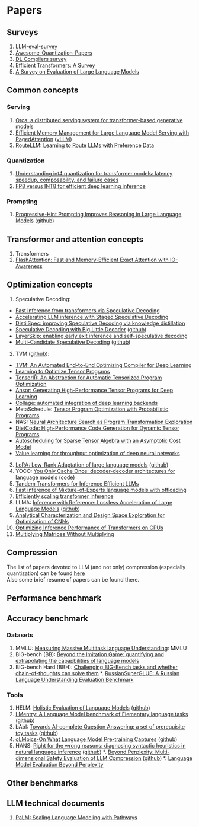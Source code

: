 # Papers

## Surveys
1. [LLM-eval-survey](https://github.com/MLGroupJLU/LLM-eval-survey)
2. [Awesome-Quantization-Papers](https://github.com/Zhen-Dong/Awesome-Quantization-Papers)
3. [DL Compilers survey](https://github.com/vvchernov/LLM_info/blob/main/papers/surveys/DL_compilers_survey.pdf)
4. [Efficient Transformers: A Survey](https://github.com/vvchernov/LLM_info/blob/main/papers/surveys/Efficient_transformers_survey.pdf)
5. [A Survey on Evaluation of Large Language Models](https://github.com/vvchernov/LLM_info/blob/main/papers/surveys/llm_eval_survey.pdf)

## Common concepts
### Serving
1. [Orca: a distributed serving system for transformer-based generative models](https://github.com/vvchernov/LLM_info/blob/main/papers/common/Orca.pdf)
2. [Efficient Memory Management for Large Language Model Serving with PagedAttention](https://github.com/vvchernov/LLM_info/blob/main/papers/common/PagedAttention.pdf) ([vLLM](https://github.com/vllm-project/vllm))
3. [RouteLLM: Learning to Route LLMs with Preference Data](https://github.com/vvchernov/LLM_info/blob/main/papers/common/RouteLLM.pdf)

### Quantization
1. [Understanding int4 quantization for transformer models: latency speedup, composability, and failure cases](https://github.com/vvchernov/LLM_info/blob/main/papers/common/Int4_quantization.pdf)
2. [FP8 versus INT8 for efficient deep learning inference](https://github.com/vvchernov/LLM_info/blob/main/papers/common/fp8_vs_int8.pdf)

### Prompting
1. [Progressive-Hint Prompting Improves Reasoning in Large Language Models](https://github.com/vvchernov/LLM_info/blob/main/papers/common/PHP.pdf) ([github](https://github.com/chuanyang-Zheng/Progressive-Hint))

## Transformer and attention concepts
1. Transformers
2. [FlashAttention: Fast and Memory-Efficient Exact Attention with IO-Awareness](https://github.com/vvchernov/LLM_info/blob/main/papers/common/flash_attn.pdf)

## Optimization concepts
1. Speculative Decoding:
 - [Fast inference from transformers via Speculative Decoding](https://github.com/vvchernov/LLM_info/blob/main/papers/optimization/speculative_decoding/speculative_decoding.pdf)
 - [Accelerating LLM inference with Staged Speculative Decoding](https://github.com/vvchernov/LLM_info/blob/main/papers/optimization/speculative_decoding/speculative_decoding_staged.pdf)
 - [DistilSpec: improving Speculative Decoding via knowledge distillation](https://github.com/vvchernov/LLM_info/blob/main/papers/optimization/speculative_decoding/speculative_decoding_distillation.pdf)
 - [Speculative Decoding with Big Little Decoder](https://github.com/vvchernov/LLM_info/blob/main/papers/optimization/speculative_decoding/speculative_decoding_big_little_decoder.pdf) ([github](https://github.com/kssteven418/BigLittleDecoder))
 - [LayerSkip: enabling early exit inference and self-speculative decoding](https://github.com/vvchernov/LLM_info/blob/main/papers/optimization/speculative_decoding/speculative_decoding_layer_skip.pdf)
 - [Multi-Candidate Speculative Decoding](https://github.com/vvchernov/LLM_info/blob/main/papers/optimization/speculative_decoding/speculative_decoding_multi_candidate.pdf) ([github](https://github.com/NJUNLP/MCSD))
2. TVM ([github](https://github.com/apache/tvm)):
 - [TVM: An Automated End-to-End Optimizing Compiler for Deep Learning](https://github.com/vvchernov/LLM_info/blob/main/papers/optimization/tvm/tvm.pdf)
 - [Learning to Optimize Tensor Programs](https://github.com/vvchernov/LLM_info/blob/main/papers/optimization/tvm/learning_to_optimize.pdf)
 - [TensorIR: An Abstraction for Automatic Tensorized Program Optimization](https://github.com/vvchernov/LLM_info/blob/main/papers/optimization/tvm/tir.pdf)
 - [Ansor: Generating High-Performance Tensor Programs for Deep Learning](https://github.com/vvchernov/LLM_info/blob/main/papers/optimization/tvm/ansor.pdf)
 - [Collage: automated integration of deep learning backends](https://github.com/vvchernov/LLM_info/blob/main/papers/optimization/tvm/collage.pdf)
 - MetaSchedule: [Tensor Program Optimization with Probabilistic Programs](https://github.com/vvchernov/LLM_info/blob/main/papers/optimization/tvm/metaschedule.pdf)
 - NAS: [Neural Architecture Search as Program Transformation Exploration](https://github.com/vvchernov/LLM_info/blob/main/papers/optimization/tvm/NAS.pdf)
 - [DietCode: High-Performance Code Generation for Dynamic Tensor Programs](https://github.com/vvchernov/LLM_info/blob/main/papers/optimization/tvm/DietCode.pdf)
 - [Autoscheduling for Sparse Tensor Algebra with an Asymptotic Cost Model](https://github.com/vvchernov/LLM_info/blob/main/papers/optimization/tvm/autoscheduling_sparse_tensors.pdf)
 - [Value learning for throughput optimization of deep neural networks](https://github.com/vvchernov/LLM_info/blob/main/papers/optimization/tvm/throughput_optimization.pdf)
3. [LoRA: Low-Rank Adaptation of large language models](https://github.com/vvchernov/LLM_info/blob/main/papers/optimization/LoRA.pdf) ([github](https://github.com/microsoft/LoRA))
4. YOCO: [You Only Cache Once: decoder-decoder architectures for language models](https://github.com/vvchernov/LLM_info/blob/main/papers/optimization/yoco.pdf) ([code](https://aka.ms/YOCO))
5. [Tandem Transformers for Inference Efficient LLMs](https://github.com/vvchernov/LLM_info/blob/main/papers/optimization/tandem_transformers.pdf)
6. [Fast inference of Mixture-of-Experts language models with offloading](https://github.com/vvchernov/LLM_info/blob/main/papers/optimization/MoE_fast_inference.pdf)
7. [Efficiently scaling transformer inference](https://github.com/vvchernov/LLM_info/blob/main/papers/optimization/efficiently_scaling.pdf)
8. LLMA: [Inference with Reference: Lossless Acceleration of Large Language Models](https://github.com/vvchernov/LLM_info/blob/main/papers/optimization/LLMA.pdf) ([github](https://github.com/microsoft/unilm))
9. [Analytical Characterization and Design Space Exploration for Optimization of CNNs](https://github.com/vvchernov/LLM_info/blob/main/papers/optimization/optimization_design_space_exploration.pdf)
10. [Optimizing Inference Performance of Transformers on CPUs](https://github.com/vvchernov/LLM_info/blob/main/papers/optimization/cpu_inference_optimizing.pdf)
11. [Multiplying Matrices Without Multiplying](https://github.com/vvchernov/LLM_info/blob/main/papers/optimization/matmul_without_multiplying.pdf)

## Compression
The list of papers devoted to LLM (and not only) compression (especially quantization) can be found [here](https://github.com/vvchernov/LLM_info/blob/main/papers/compression/README.md)<br />
Also some brief resume of papers can be found there.

## Performance benchmark

## Accuracy benchmark
### Datasets
1. MMLU: [Measuring Massive Multitask language Understanding](https://github.com/vvchernov/LLM_info/blob/main/papers/benchmark/Accuracy/datasets/MMLU.pdf): MMLU
2. BIG-bench (BB): [Beyond the Imitation Game: quantifying and extrapolating the capapbilities of language models](https://github.com/vvchernov/LLM_info/blob/main/papers/benchmark/Accuracy/datasets/BigBench.pdf)
3. BIG-bench Hard (BBH): [Challenging BIG-Bench tasks and whether chain-of-thoughts can solve them](https://github.com/vvchernov/LLM_info/blob/main/papers/benchmark/Accuracy/datasets/BigBenchHard.pdf)
*. [RussianSuperGLUE: A Russian Language Understanding Evaluation Benchmark](https://github.com/vvchernov/LLM_info/blob/main/papers/benchmark/Accuracy/datasets/russian_super_glue.pdf)

### Tools
1. HELM: [Holistic Evaluation of Language Models](https://github.com/vvchernov/LLM_info/blob/main/papers/benchmark/Accuracy/HELM.pdf) ([github](https://github.com/stanford-crfm/helm))
2. [LMentry: A Language Model benchmark of Elementary language tasks](https://github.com/vvchernov/LLM_info/blob/main/papers/benchmark/Accuracy/tools/LMentry.pdf) ([github](https://github.com/aviaefrat/lmentry))
3. bAbI: [Towards AI-complete Question Answering: a set of prerequisite toy tasks](https://github.com/vvchernov/LLM_info/blob/main/papers/benchmark/Accuracy/tools/bAbI.pdf) ([github](https://github.com/facebookarchive/bAbI-tasks))
4. [oLMpics-On What Language Model Pre-training Captures](https://github.com/vvchernov/LLM_info/blob/main/papers/benchmark/Accuracy/tools/oLMpics.pdf) ([github](https://github.com/alontalmor/oLMpics))
5. HANS: [Right for the wrong reasons: diagnosing syntactic heuristics in natural language inference](https://github.com/vvchernov/LLM_info/blob/main/papers/benchmark/Accuracy/tools/HANS.pdf) ([github](https://github.com/tommccoy1/hans))
*. [Beyond Perplexity: Multi-dimensional Safety Evaluation of LLM Compression](https://github.com/vvchernov/LLM_info/blob/main/papers/benchmark/Accuracy/tools/beyond_perplexity_safety_eval.pdf) ([github](https://github.com/zhichaoxu-shufe/beyond-perplexity-compression-safety-eval))
*. [Language Model Evaluation Beyond Perplexity](https://github.com/vvchernov/LLM_info/blob/main/papers/benchmark/Accuracy/tools/eval_beyond_perplexity.pdf)

## Other benchmarks

## LLM technical documents
 1. [PaLM: Scaling Language Modeling with Pathways](https://github.com/vvchernov/LLM_info/blob/main/papers/llms/PaLM.pdf)
